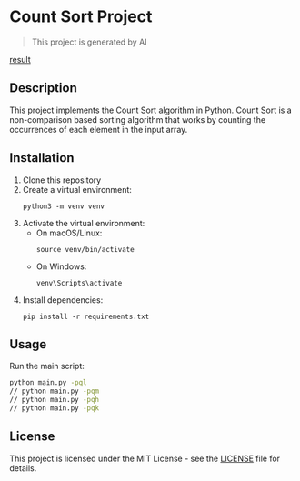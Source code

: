 # Count Sort Project

> This project is generated by AI

[result](./media/videos/1080p60/CountingSort.mp4)

## Description
This project implements the Count Sort algorithm in Python. Count Sort is a non-comparison based sorting algorithm that works by counting the occurrences of each element in the input array.

## Installation
1. Clone this repository
2. Create a virtual environment:
   ```
   python3 -m venv venv
   ```
3. Activate the virtual environment:
   - On macOS/Linux:
     ```
     source venv/bin/activate
     ```
   - On Windows:
     ```
     venv\Scripts\activate
     ```
4. Install dependencies:
   ```
   pip install -r requirements.txt
   ```

## Usage
Run the main script:
```bash
python main.py -pql
// python main.py -pqm
// python main.py -pqh
// python main.py -pqk

```

## License
This project is licensed under the MIT License - see the [LICENSE](LICENSE) file for details.